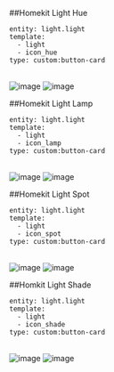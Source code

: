 ##Homekit Light Hue

````
entity: light.light
template:
  - light
  - icon_hue
type: custom:button-card
````

<br>![image](https://user-images.githubusercontent.com/64064679/167848622-70c6d898-a4c0-4505-861b-26c1549ed8be.png)
![image](https://user-images.githubusercontent.com/64064679/167849030-3403038e-7b3b-4901-a824-d96ce060c69e.png)


##Homekit Light Lamp

````
entity: light.light
template:
  - light
  - icon_lamp
type: custom:button-card
````

<br>![image](https://user-images.githubusercontent.com/64064679/167848716-13904cfa-ec23-4351-821d-500ddb693045.png)
![image](https://user-images.githubusercontent.com/64064679/167849079-ca713f28-65fb-4c7f-8bb3-5a523f9fd656.png)


##Homekit Light Spot

````
entity: light.light
template:
  - light
  - icon_spot
type: custom:button-card
````

<br>![image](https://user-images.githubusercontent.com/64064679/167848824-6e69bdcf-2713-42c9-84e9-99e60b79b6f6.png)
![image](https://user-images.githubusercontent.com/64064679/167849207-6db4190a-5330-4c04-b927-3ff39f3662c5.png)


##Homkit Light Shade

````
entity: light.light
template:
  - light
  - icon_shade
type: custom:button-card
````

<br>![image](https://user-images.githubusercontent.com/64064679/167848876-a32beb12-f7e3-46e5-a286-829e7a660384.png)
![image](https://user-images.githubusercontent.com/64064679/167849255-c549513b-c102-4239-a1fa-5f51a13307e5.png)


